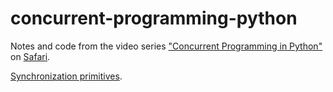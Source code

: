 # concurrent-programming-python

Notes and code from the video series ["Concurrent Programming in Python"](https://github.com/BignumWorks/Packt-Concurrent-Programming-in-Python) on [Safari](https://www.safaribooksonline.com/library/view/concurrent-programming-in/9781788998031/).

[Synchronization primitives](https://docs.python.org/3/library/asyncio-sync.html).
